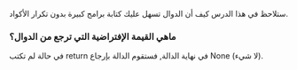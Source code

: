 ستلاحظ في هذا الدرس كيف أن الدوال تسهل عليك كتابة برامج كبيرة بدون تكرار الأكواد.

### ماهي القيمة الإفتراضية التي ترجع من الدوال؟

في حالة لم تكتب return في نهاية الدالة, فستقوم الدالة بإرجاع None (لا شيء).
